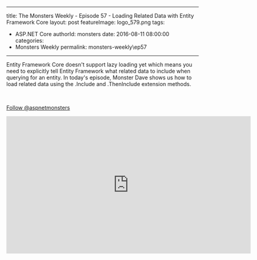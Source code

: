 
---
title: The Monsters Weekly - Episode 57 -  Loading Related Data with Entity Framework Core
layout: post
featureImage: logo_579.png
tags: 
  - ASP.NET Core
authorId: monsters
date: 2016-08-11 08:00:00
categories:
  - Monsters Weekly
permalink: monsters-weekly\ep57
---

<p>Entity Framework Core doesn't support lazy loading yet which means you need to explicitly tell Entity Framework what related data to include when querying for an entity. In today's episode, Monster Dave shows us how to load related data using the .Include and .ThenInclude extension methods.</p><p>&nbsp;</p><p><a class="twitter-follow-button" href="https://twitter.com/aspnetmonsters">Follow @aspnetmonsters</a></p> 

<!--more-->
<iframe src='https://channel9.msdn.com/Series/aspnetmonsters/ASPNET-Monsters-Episode-57-Loading-Related-Data-with-Entity-Framework-Core/player' width='640' height='360' allowFullScreen frameBorder='0'></iframe>
